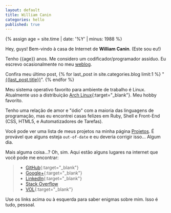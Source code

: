 ```yaml
---
layout: default
title: William Canin
categories: hello
published: true
---
```


{% assign age = site.time | date: '%Y' | minus: 1988 %}
 
Hey, guys! Bem-vindo à casa de Internet de **William Canin**. (Este sou eu!)

Tenho {{age}} anos. Me considero um codificador/programador assíduo. Eu escrevo ocasionalmente no meu [weblog]({{site.url}}{{site.baseurl}}/blog/). 

Confira meu último post, {% for last_post in site.categories.blog limit:1 %}
"<a href="{{site.url}}{{site.baseurl}}{{last_post.url}}">{{last_post.title}}</a>". {% endfor %} 

Meu sistema operativo favorito para ambiente de trabalho é Linux. Atualmente uso a distribuição [Arch Linux](https://www.archlinux.org/){:target="_blank"}. Meu hobby favorito.

Tenho uma relação de amor e "ódio" com a maioria das linguagens de programação, mas eu encontrei casas felizes em Ruby, Shell e Front-End (CSS, HTML5, e Automatizadores de Tarefas).

Você pode ver uma lista de meus projetos na minha página [Projetos]({{site.url}}{{site.baseurl}}/projects/). É provável que alguns esteja `out-of-date` e eu deveria corrigir isso... Algum dia.

Mais alguma coisa...? Oh, sim. Aqui estão alguns lugares na internet que você pode me encontrar:

> * [GitHub](https://github.com/williamcanin){:target="_blank"}
> * [Google+](https://plus.google.com/114279208421782006466){:target="_blank"}
> * [LinkedIn](https://br.linkedin.com/in/williamcostacanin){:target="_blank"} 
> * [Stack Overflow](https://pt.stackoverflow.com/users/15113/williamcanin) 
> * [VOL](https://www.vivaolinux.com.br/~willnux){:target="_blank"}


Use os links acima ou à esquerda para saber enigmas sobre mim. Isso é tudo, pessoal.
